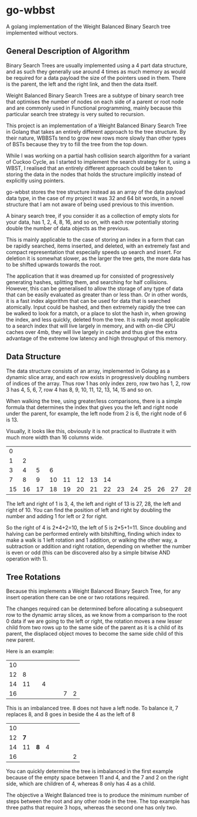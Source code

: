 # go-wbbst

A golang implementation of the Weight Balanced Binary Search tree implemented without vectors.

## General Description of Algorithm

Binary Search Trees are usually implemented using a 4 part data structure, and as such they generally use around 4 times as much memory as would be required for a data payload the size of the pointers used in them. There is the parent, the left and the right link, and then the data itself.

Weight Balanced Binary Search Trees are a subtype of binary search tree that optimises the number of nodes on each side of a parent or root node and are commonly used in Functional programming, mainly because this particular search tree strategy is very suited to recursion.

This project is an implementation of a Weight Balanced Binary Search Tree in Golang that takes an entirely different approach to the tree structure. By their nature, WBBSTs tend to grow new rows more slowly than other types of BSTs because they try to fill the tree from the top down.

While I was working on a partial hash collision search algorithm for a variant of Cuckoo Cycle, as I started to implement the search strategy for it, using a WBST, I realised that an entirely different approach could be taken to storing the data in the nodes that holds the structure implicitly instead of explicitly using pointers.

go-wbbst stores the tree structure instead as an array of the data payload data type, in the case of my project it was 32 and 64 bit words, in a novel structure that I am not aware of being used previous to this invention.

A binary search tree, if you consider it as a collection of empty slots for your data, has 1, 2, 4, 8, 16, and so on, with each row potentially storing double the number of data objects as the previous.

This is mainly applicable to the case of storing an index in a form that can be rapidly searched, items inserted, and deleted, with an extremely fast and compact representation that especially speeds up search and insert. For deletion it is somewhat slower, as the larger the tree gets, the more data has to be shifted upwards towards the root.

The application that it was dreamed up for consisted of progressively generating hashes, splitting them, and searching for half collisions. However, this can be generalised to allow the storage of any type of data that can be easily evaluated as greater than or less than. Or in other words, it is a fast index algorithm that can be used for data that is searched atomically. Input could be hashed, and then extremely rapidly the tree can be walked to look for a match, or a place to slot the hash in, when growing the index, and less quickly, deleted from the tree. It is really most applicable to a search index that will live largely in memory, and with on-die CPU caches over 4mb, they will live largely in cache and thus give the extra advantage of the extreme low latency and high throughput of this memory.

## Data Structure

The data structure consists of an array, implemented in Golang as a dynamic slice array, and each row exists in progressively doubling numbers of indices of the array. Thus row 1 has only index zero, row two has 1, 2, row 3 has 4, 5, 6, 7, row 4 has 8, 9, 10, 11, 12, 13, 14, 15 and so on.

When walking the tree, using greater/less comparisons, there is a simple formula that determines the index that gives you the left and right node under the parent, for example, the left node from 2 is 6, the right node of 6 is 13.

Visually, it looks like this, obviously it is not practical to illustrate it with much more width than 16 columns wide.

|     |     |     |     |     |     |     |     |     |     |     |     |     |     |     |     |
| --- | --- | --- | --- | --- | --- | --- | --- | --- | --- | --- | --- | --- | --- | --- | --- |
| 0   |     |     |     |     |     |     |     |     |     |     |     |     |     |     |     |
| 1   | 2   |     |     |     |     |     |     |     |     |     |     |     |     |     |     |
| 3   | 4   | 5   | 6   |     |     |     |     |     |     |     |     |     |     |     |     |
| 7   | 8   | 9   | 10  | 11  | 12  | 13  | 14  |     |     |     |     |     |     |     |     |
| 15  | 16  | 17  | 18  | 19  | 20  | 21  | 22  | 23  | 24  | 25  | 26  | 27  | 28  | 29  | 30  |

The left and right of 1 is 3, 4, the left and right of 13 is 27, 28, the left and right of 10. You can find the position of left and right by doubling the number and adding 1 for left or 2 for right.

So the right of 4 is 2\*4+2=10, the left of 5 is 2\*5+1=11. Since doubling and halving can be performed entirely with bitshifting, finding which index to make a walk is 1 left rotation and 1 addition, or walking the other way, a subtraction or addition and right rotation, depending on whether the number is even or odd (this can be discovered also by a simple bitwise AND operation with 1).

## Tree Rotations

Because this implements a Weight Balanced Binary Search Tree, for any insert operation there can be one or two rotations required.

The changes required can be determined before allocating a subsequent row to the dynamic array slices, as we know from a comparison to the root 0 data if we are going to the left or right, the rotation moves a new lesser child from two rows up to the same side of the parent as it is a child of its parent, the displaced object moves to become the same side child of this new parent.

Here is an example:

|     |     |     |     |     |     |     |     |
| --- | --- | --- | --- | --- | --- | --- | --- |
| 10  |     |     |     |     |     |     |     |
| 12  | 8   |     |     |     |     |     |     |
| 14  | 11  |     | 4   |     |     |     |     |
| 16  |     |     |     |     |     | 7   | 2   |

This is an imbalanced tree. 8 does not have a left node. To balance it, 7 replaces 8, and 8 goes in beside the 4 as the left of 8

|     |       |       |     |     |     |     |     |
| --- | ----- | ----- | --- | --- | --- | --- | --- |
| 10  |       |       |     |     |     |     |     |
| 12  | **7** |       |     |     |     |     |     |
| 14  | 11    | **8** | 4   |     |     |     |     |
| 16  |       |       |     |     |     |     | 2   |

You can quickly determine the tree is imbalanced in the first example because of the empty space between 11 and 4, and the 7 and 2 on the right side, which are children of 4, whereas 8 only has 4 as a child.

The objective a Weight Balanced tree is to produce the minimum number of steps between the root and any other node in the tree. The top example has three paths that require 3 hops, whereas the second one has only two.
